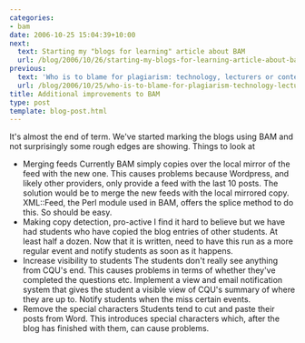```yaml
---
categories:
- bam
date: 2006-10-25 15:04:39+10:00
next:
  text: Starting my "blogs for learning" article about BAM
  url: /blog/2006/10/26/starting-my-blogs-for-learning-article-about-bam/
previous:
  text: 'Who is to blame for plagiarism: technology, lecturers or context?'
  url: /blog/2006/10/25/who-is-to-blame-for-plagiarism-technology-lecturers-or-context/
title: Additional improvements to BAM
type: post
template: blog-post.html
---
```

It's almost the end of term. We've started marking the blogs using BAM and not surprisingly some rough edges are showing. Things to look at

- Merging feeds Currently BAM simply copies over the local mirror of the feed with the new one. This causes problems because Wordpress, and likely other providers, only provide a feed with the last 10 posts. The solution would be to merge the new feeds with the local mirrored copy. XML::Feed, the Perl module used in BAM, offers the splice method to do this. So should be easy.
- Making copy detection, pro-active I find it hard to believe but we have had students who have copied the blog entries of other students. At least half a dozen. Now that it is written, need to have this run as a more regular event and notify students as soon as it happens.
- Increase visibility to students The students don't really see anything from CQU's end. This causes problems in terms of whether they've completed the questions etc. Implement a view and email notification system that gives the student a visible view of CQU's summary of where they are up to. Notify students when the miss certain events.
- Remove the special characters Students tend to cut and paste their posts from Word. This introduces special characters which, after the blog has finished with them, can cause problems.